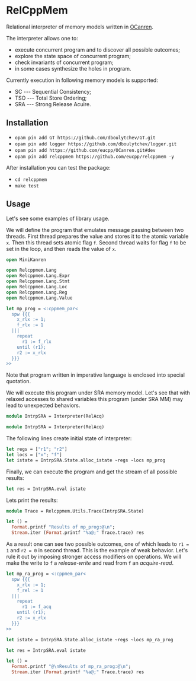 # RelCppMem

Relational interpreter of memory models written in [OCanren](https://github.com/dboulytchev/ocanren).

The interpreter allows one to:

* execute concurrent program and to discover all possible outcomes;
* explore the state space of concurrent program;
* check invariants of concurrent program;
* in some cases synthesize the holes in program.

Currently execution in following memory models is supported:

* SC --- Sequential Consistency;
* TSO --- Total Store Ordering;
* SRA --- Strong Release Acuire.

## Installation

- `opam pin add GT https://github.com/dboulytchev/GT.git`
- `opam pin add logger https://github.com/dboulytchev/logger.git`
- `opam pin add https://github.com/eucpp/OCanren.git#dev`
- `opam pin add relcppmem https://github.com/eucpp/relcppmem -y`

After installation you can test the package:

- `cd relcppmem`
- `make test`

## Usage

Let's see some examples of library usage.

We will define the program that emulates message passing between two threads.
First thread prepares the value and stores it to the atomic variable `x`.
Then this thread sets atomic flag `f`.
Second thread waits for flag `f` to be set in the loop, and then reads the value of `x`.

```ocaml
open MiniKanren

open Relcppmem.Lang
open Relcppmem.Lang.Expr
open Relcppmem.Lang.Stmt
open Relcppmem.Lang.Loc
open Relcppmem.Lang.Reg
open Relcppmem.Lang.Value

let mp_prog = <:cppmem_par<
  spw {{{
    x_rlx := 1;
    f_rlx := 1
  |||
    repeat
      r1 := f_rlx
    until (r1);
    r2 := x_rlx
  }}}
>>
```

Note that program written in imperative language is enclosed into special quotation.

We will execute this program under SRA memory model.
Let's see that with relaxed accesses to shared variables
this program (under SRA MM) may lead to unexpected behaviors.  

```ocaml
module IntrpSRA = Interpreter(RelAcq)

module IntrpSRA = Interpreter(RelAcq)
```

The following lines create initial state of interpreter:

```ocaml
let regs = ["r1"; "r2"]
let locs = ["x"; "f"]
let istate = IntrpSRA.State.alloc_istate ~regs ~locs mp_prog
```

Finally, we can execute the program and get the stream of all possible results:

```ocaml
let res = IntrpSRA.eval istate
```

Lets print the results:

```ocaml
module Trace = Relcppmem.Utils.Trace(IntrpSRA.State)

let () =
  Format.printf "Results of mp_prog:@\n";
  Stream.iter (Format.printf "%a@;" Trace.trace) res
```

As a result one can see two possible outcomes,
one of which leads to `r1 = 1` and `r2 = 0` in second thread.
This is the example of weak behavior.
Let's rule it out by imposing stronger access modifiers on operations.
We will make the write to `f` a _release-write_
and read from `f` an _acquire-read_.

```ocaml
let mp_ra_prog = <:cppmem_par<
  spw {{{
    x_rlx := 1;
    f_rel := 1
  |||
    repeat
      r1 := f_acq
    until (r1);
    r2 := x_rlx
  }}}
>>

let istate = IntrpSRA.State.alloc_istate ~regs ~locs mp_ra_prog

let res = IntrpSRA.eval istate

let () =
  Format.printf "@\nResults of mp_ra_prog:@\n";
  Stream.iter (Format.printf "%a@;" Trace.trace) res
```
